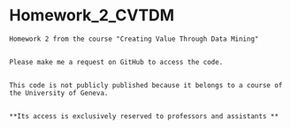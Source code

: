 # Homework_2_CVTDM
	

	Homework 2 from the course "Creating Value Through Data Mining"
	

	Please make me a request on GitHub to access the code. 
	

	This code is not publicly published because it belongs to a course of the University of Geneva. 
	

	**Its access is exclusively reserved to professors and assistants **



